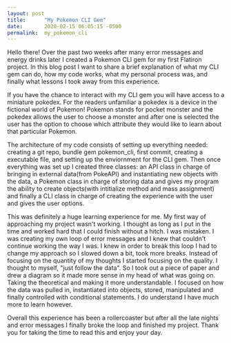 ```yaml
---
layout: post
title:      "My Pokemon CLI Gem"
date:       2020-02-15 06:05:15 -0500
permalink:  my_pokemon_cli
---
```



   Hello there! Over the past two weeks after many error messages and energy drinks later I created a Pokemon CLI gem for my first Flatiron project. In this blog post I want to share a brief explanation of what my CLI gem can do, how my code works, what my personal process was, and finally what lessons I took away from this experience.
	 
   If you have the chance to interact with my CLI gem you will have access to a miniature pokedex. For the readers unfamiliar a pokedex is a device in the fictional world of Pokemon! Pokemon stands for pocket monster and the pokedex allows the user to choose a monster and after one is selected the user has the option to choose which attribute they would like to learn about that particular Pokemon. 
	 
  The architecture of my code consists of setting up everything needed: creating a git repo, bundle gem pokemon_cli, first commit, creating a executable file, and setting up the enviornment for the CLI gem. Then once everything was set up I created three classes: an API class in charge of bringing in external data(from PokeAPI) and instantiating new objects with the data, a Pokemon class in charge of storing data and gives my program the ability to create objects(with intitialize method and mass assignment) and finally a CLI class in charge of creating the experience with the user and gives the user options.
	
  This was definitely a huge learning experience for me. My first way of approaching my project wasn't working. I thought as long as I put in the time and worked hard that I could finish without a hitch. I was mistaken. I was creating my own loop of error messages and I knew that couldn't continue working the way I was. I knew in order to break this loop I had to change my approach so I slowed down a bit, took more breaks. Instead of focusing on the quantity of my thoughts I started focusing on the quality. I thought to myself, "just follow the data". So I took out a piece of paper and drew a diagram so it made more sense in my head of what was going on. Taking the theoretical and making it more understandable. I focused on how the data was pulled in, instantiated into objects, stored, manipulated and finally controlled with conditional statements. I do understand I have much more to learn however.
	
  Overall this experience has been a rollercoaster but after all the late nights and error messages  I finally broke the loop and finished my project. Thank you for taking the time to read this and enjoy your day.

	 
	 
